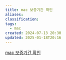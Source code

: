 ```yaml
---
title: mac 보증기간 확인
aliases: 
classification: 
tags:
  - mac
created: 2024-07-13 20:30
updated: 2025-01-18T20:16
---
```

[mac 보증기간 확인](https://checkcoverage.apple.com/?locale=ko_KR)

